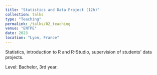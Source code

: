 ```yaml
---
title: "Statistics and Data Project (12h)"
collection: talks
type: "Teaching"
permalink: /talks/02_teaching
venue: "ENTPE"
date: 2023
location: "Lyon, France"
---
```


Statistics, introduction to R and R-Studio, supervision of students' data projects.

Level: Bachelor, 3rd year.

